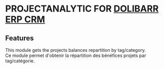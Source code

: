 # PROJECTANALYTIC FOR [DOLIBARR ERP CRM](https://www.dolibarr.org)

## Features

This module gets the projects balances repartition by tag/category.<br>
Ce module permet d'obtenir la répartition des bénéfices projets par tag/catégorie.